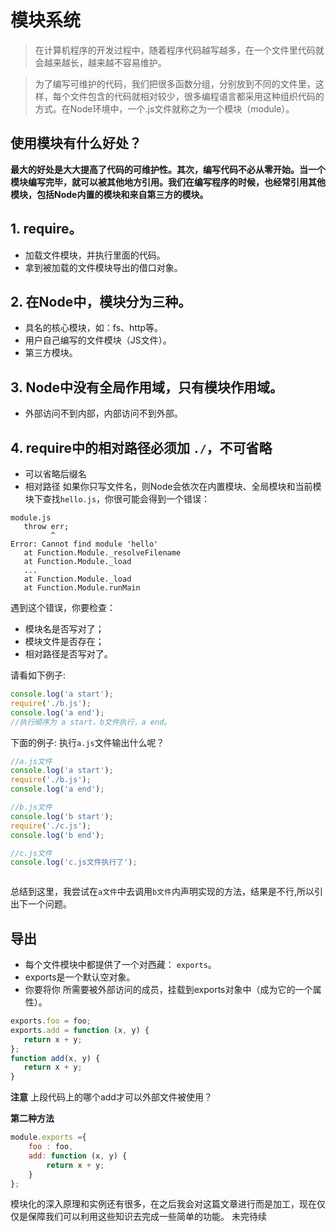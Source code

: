 # 模块系统

> 在计算机程序的开发过程中，随着程序代码越写越多，在一个文件里代码就会越来越长，越来越不容易维护。

> 为了编写可维护的代码，我们把很多函数分组，分别放到不同的文件里，这样，每个文件包含的代码就相对较少，很多编程语言都采用这种组织代码的方式。在Node环境中，一个.js文件就称之为一个模块（module）。

## 使用模块有什么好处？

**最大的好处是大大提高了代码的可维护性。其次，编写代码不必从零开始。当一个模块编写完毕，就可以被其他地方引用。我们在编写程序的时候，也经常引用其他模块，包括Node内置的模块和来自第三方的模块。**


## 1. require。
 * 加载文件模块，并执行里面的代码。
 * 拿到被加载的文件模块导出的借口对象。
## 2. 在Node中，模块分为三种。
 * 具名的核心模块，如：fs、http等。
 * 用户自己编写的文件模块（JS文件）。
 * 第三方模块。 
## 3. Node中没有全局作用域，只有模块作用域。
 * 外部访问不到内部，内部访问不到外部。

## 4. require中的相对路径必须加 `./`，不可省略
 * 可以省略后缀名
 * 相对路径
 如果你只写文件名，则Node会依次在内置模块、全局模块和当前模块下查找`hello.js`，你很可能会得到一个错误：
 ```
 module.js
    throw err;
          ^
Error: Cannot find module 'hello'
    at Function.Module._resolveFilename
    at Function.Module._load
    ...
    at Function.Module._load
    at Function.Module.runMain
```
遇到这个错误，你要检查：

 - 模块名是否写对了；
 - 模块文件是否存在；
 - 相对路径是否写对了。
 
请看如下例子:
```js
console.log('a start');
require('./b.js');
console.log('a end');
//执行顺序为 a start，b文件执行，a end。
```

下面的例子: 执行`a.js`文件输出什么呢？
```js
//a.js文件
console.log('a start');
require('./b.js');
console.log('a end');

//b.js文件
console.log('b start');
require('./c.js');
console.log('b end');

//c.js文件
console.log('c.js文件执行了');
```
<img src="https://raw.githubusercontent.com/webbj97/summary/master/Images/NodeImg/4-1.jpg" alt="">

总结到这里，我尝试在`a文件`中去调用`b文件`内声明实现的方法，结果是不行,所以引出下一个问题。

## 导出
 * 每个文件模块中都提供了一个对西藏： `exports`。
 * exports是一个默认空对象。 
 * 你要将你 所需要被外部访问的成员，挂载到exports对象中（成为它的一个属性）。
 ```js
exports.foo = foo;
exports.add = function (x, y) {
    return x + y;
};
function add(x, y) {
    return x + y;
}
 ```
 **注意** 上段代码上的哪个add才可以外部文件被使用？
  
 **第二种方法**

```js
module.exports ={
    foo : foo,
    add: function (x, y) {
        return x + y;
    }
};
```

模块化的深入原理和实例还有很多，在之后我会对这篇文章进行而是加工，现在仅仅是保障我们可以利用这些知识去完成一些简单的功能。
未完待续

